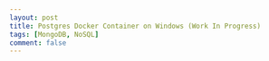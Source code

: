 ```yaml
---
layout: post
title: Postgres Docker Container on Windows (Work In Progress)
tags: [MongoDB, NoSQL]
comment: false
---
```

